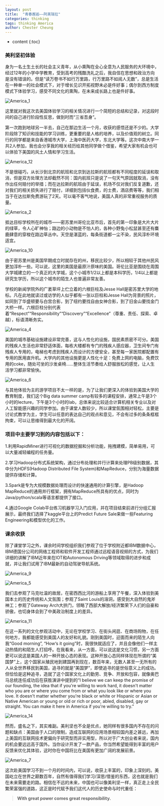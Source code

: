 ```yaml
---
layout: post
title:  "青春邂逅——阿美瑞拉"
categories: thinking
tags: thinking America
author: Chester Cheung
---
```


* content
{:toc}


### 美利坚初体验

身为一名土生土长的社会主义青年，从小熏陶在全心全意为人民服务的大环境中，经过12年的小学中学教育，受到高考的残酷洗礼之后，我自信在思想和政治方向是没有错误的。但是“读万卷书不如行万里路，行万里路不如阅人无数”，总是生活在一种单一的社会模式下，对于增长见识开拓视野未必是件好事；偶尔到西方制度模式下体验学习，感受不同文化的熏陶，在未来成长路上也是件好事。

![America_1](America1.jpg)

这里就对我这次去美国体验学习的相关情况进行一个简短的总结和记录，对这段时间的自己进行阶段性反思，做到时而“三省吾身”。

第一次跑到地球另一半去，自己在那边生活一个月，收获的感悟还是不少的。大学阶段除了知识和技能的学习训练，更重要的是人格的培养，以及价值观的树立。同行的同学都是来自香港城市大学，上海中医药大学，东北大学等。这次中南大学一共2人参加，我也会分享我的相关经历给其他同学做个借鉴，希望大家有机会也可以体验下美国的风土人情和学习生活。

![America_12](America12.jpg)

不是很碰巧，从长沙到北京的航班和北京到达拉斯的航班都有不同程度的延误和取消，但是双方处理方法却截然不同：国内航班只是说了一句天气原因就取消，没有作出任何赔付的举措；而在达拉斯的航班由于延误，机场不仅对我们反复道歉，还对我们的相关损失进行了赔付，详细到包括伙食费，的士费，酒店费等等，我们相当于在达拉斯免费游玩了2天。可以毫不客气地说，美国人真的非常重视服务的质量。

![America_2](America2.jpg)

抵达目标学校所在的城市——密苏里州哥伦比亚市后，首先的第一印象是大片大片的绿草，令人心旷神怡；路边的小动物是不怕人的，各种小野兔小松鼠甚至还有麋鹿肆意的穿梭在路边草丛中。天空是湛蓝的，每条街道都一尘不染，民风淳朴环境适宜。

![America_10](America10.jpg)

由于密苏里州是美国早期成立时就存在的州，移民比较少，所以相较于其他州民风更加淳朴一些。可以说，这里的美国是最原汁原味的美国。哥伦比亚是围绕在周围大学城建立的一个真正的大学城，这个小城市1/2以上都是本科学历，1/4以上都是研究生学历，所以这个城市的陌生人也普遍非常友善。

学校的新闻学院外的广袤草坪上伫立着的六根巨柱及Jesse Hall是密苏里大学的地标。凡在此地就读过或访学的人似乎都有一张以巨柱和Jesse Hall为背景的照片，如同到了华盛顿要与白宫合影，到了纽约要找自由女神合影，到了旧金山要找金门大桥一样。六根巨柱分别代表着“Respect”“Responsibility”“Discovery”“Excellence”（尊重、责任、探索、卓越），标语清晰务实。

![America_4](America4.jpg)

美国的城市基础设施建设非常完善，这与人性化的设施，国民素质密不可分。美国的残疾人生活也非常舒适体面，每栋大楼都有专门的残疾人感应器，卫生间专门有残疾人专用的，电梯也考虑到残疾人而设计的方便安全，甚至每一家医院都配置有专用的医用直升机。大学内的其他设施更是人性化十足：免费上网的电脑，免费饮用的coke，随处可坐的沙发桌椅......整体生活节奏给人舒服放松的感觉，让人生活学习都非常愉快。

![America_6](America6.jpg)

与其他体验为主的游学项目不太一样的是，为了让我们更深入的体验到美国大学的教育制度，我们这个Big data summer camp有较多的课程安排，通常上午是3个小时的lecture，下午是3个小时的lab，总体来说比较适合计算机相关专业以及对人工智能感兴趣的同学参加。由于课堂人数较少，所以课堂氛围相对轻松，主要是讨论式教学为主，学生可以任意的表达自己的观点和意见，不会有过多的条条框框拘束，可以让思维得到最大化的开阔。

### 项目中主要学习到的内容包括以下：

1.利用RapidMiner进行可视化的数据挖掘和分析功能，拖拽建模，简单易用，可以大量减轻编程的任务量。

2.学习Hadoop分布式系统架构，通过分布处理和并行计算来处理PB级别数据，其中分为HDFS(Hadoop Distributed File System)和MapReduce，分别为海量数据提供存储和计算。

3.Spark是专为大规模数据处理而设计的快速通用的计算引擎，是Hadoop MapReduce的通用并行框架，拥有MapReduce所具有的优点，同时为Java/python/scala等语言都提供了接口。

4.通过Google Colab平台练习机器学习入门应用，并在项目结束前进行分组汇报展示，最终我们选择了kaggle平台上的Predict Future Sale来做一些Featuring Engineering和模型优化的工作。

### 课余收获

除了课堂学习之外，课余时间学校组织我们参观了位于学校附近都IBM数据中心，IBM德国分公司的网络工程师和软件开发工程师通过远程语音视频的方式，为我们详细的讲解了IBM近年来在IOT和Autonomous Driving等领域取得的进步和成就，并让我们试用了IBM最新的自动驾驶导航系统。

![America_9](America9.jpg)

![America_5](America5.jpg)

我们去参观了马克吐温的故居，在密西西比河的游船上享用了午餐，深入体验到美国本土的历史传统和人文氛围；参观了Saint Louis的溶洞，感受到大自然的鬼斧神工；参观了Gateway Arch大拱门，领略了西部大解放/经济繁荣下人们的自豪和骄傲，也切身体会到了中美政治制度上的差异。

![America_11](America11.jpg)

在这一系列的文化参观活动中，无论在学校学习、在街头闲逛、在商场购物，在任何地方，我都能感受到美国人的友好和礼貌。刚到美国时，迎面而来的陌生人向我“Good morning”, “How‘s it going”时，我很快就适应了，并且会像他们一样主动热情的和陌生人打招呼。在我看来，从一方面，可以说这是文化习惯，另一方面更可以说这是美国人的一种开放心态的表现。这种开放心态同样体现在所谓的“美国梦”上，这个国家从殖民地到建国再到现在，数百年来，无数人甚至一无所有的人从全世界移民到美国，追寻的就是“美国梦”，即使追寻的是世俗意义上的成功。但恰恰是这种追寻，造就了这个国家文化上的勤劳、竞争、开放和包容，就像奥巴马总统连任成功后在获胜演讲中提到的“I believe we can keep the promise of our founding, the idea that if you're willing to work hard, it doesn't matter who you are or where you come from or what you look like or where you love. It doesn't matter whether you're black or white or Hispanic or Asian or Native American or young or old or rich or poor, abled, disabled, gay or straight. You can make it here in America if you're willing to try.”

![America_14](America14.jpg)

然而，盛名之下，其实难副。美利坚也不全是优点，她同样有很多国内不存在的问题和缺点：美国由于人口的限制，造成互联网的应用场景相较国内差之甚远，再加上美国的互联网技术更偏向于研究型而非实用型，所以对于广大创业者来说，国内的机会要远远高于国外。当你设计开发了一款产品，你当然希望能得到丰富的用户反馈来优化其体验，这时你在中国将比在美国有更加广阔的发展前景。

![America_7](America7.jpg)

这次赴美国学习不到一个月的时间内，可以说，收获上丰富的，印象上深刻的。美国屹立在世界之巅数百年，自然有值得我们学习/深思/借鉴的东西，这也就是我们在未来需要走的路。相信在不远的未来，中国也可以像美利坚一样，真正走上全民繁荣富强的道路，这正是时代赋予我们这代人的历史使命与时代重任：

> **With great power comes great responsibility.**
